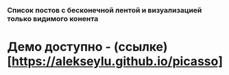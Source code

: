 ### Список постов с бесконечной лентой и визуализацией только видимого конента

# Демо доступно - (ссылке)[https://alekseylu.github.io/picasso]
